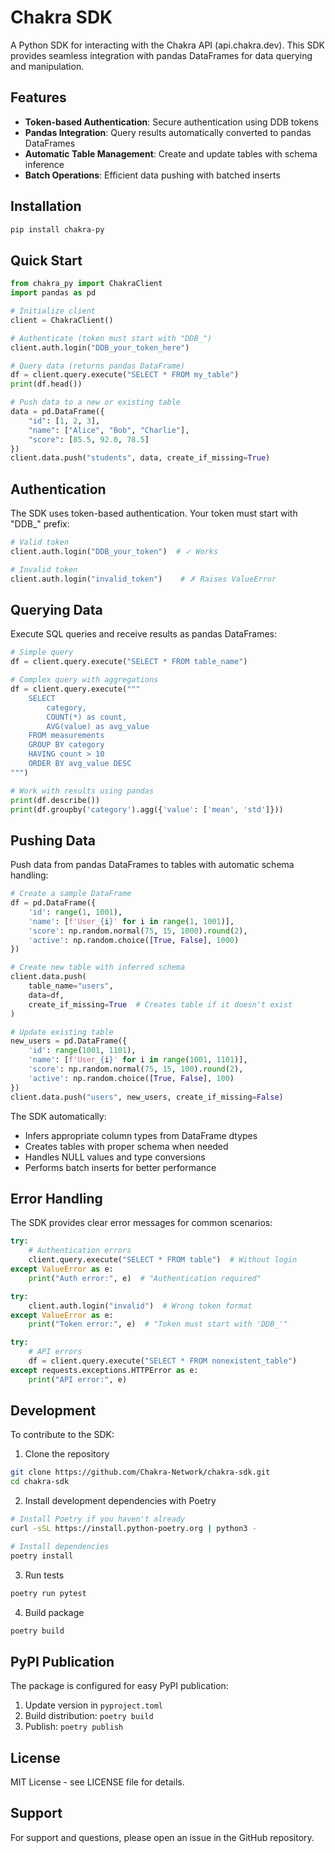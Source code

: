 # Chakra SDK

A Python SDK for interacting with the Chakra API (api.chakra.dev). This SDK provides seamless integration with pandas DataFrames for data querying and manipulation.

## Features

- **Token-based Authentication**: Secure authentication using DDB tokens
- **Pandas Integration**: Query results automatically converted to pandas DataFrames
- **Automatic Table Management**: Create and update tables with schema inference
- **Batch Operations**: Efficient data pushing with batched inserts

## Installation

```bash
pip install chakra-py
```

## Quick Start

```python
from chakra_py import ChakraClient
import pandas as pd

# Initialize client
client = ChakraClient()

# Authenticate (token must start with "DDB_")
client.auth.login("DDB_your_token_here")

# Query data (returns pandas DataFrame)
df = client.query.execute("SELECT * FROM my_table")
print(df.head())

# Push data to a new or existing table
data = pd.DataFrame({
    "id": [1, 2, 3],
    "name": ["Alice", "Bob", "Charlie"],
    "score": [85.5, 92.0, 78.5]
})
client.data.push("students", data, create_if_missing=True)
```

## Authentication

The SDK uses token-based authentication. Your token must start with "DDB_" prefix:

```python
# Valid token
client.auth.login("DDB_your_token")  # ✓ Works

# Invalid token
client.auth.login("invalid_token")    # ✗ Raises ValueError
```

## Querying Data

Execute SQL queries and receive results as pandas DataFrames:

```python
# Simple query
df = client.query.execute("SELECT * FROM table_name")

# Complex query with aggregations
df = client.query.execute("""
    SELECT 
        category,
        COUNT(*) as count,
        AVG(value) as avg_value
    FROM measurements
    GROUP BY category
    HAVING count > 10
    ORDER BY avg_value DESC
""")

# Work with results using pandas
print(df.describe())
print(df.groupby('category').agg({'value': ['mean', 'std']}))
```

## Pushing Data

Push data from pandas DataFrames to tables with automatic schema handling:

```python
# Create a sample DataFrame
df = pd.DataFrame({
    'id': range(1, 1001),
    'name': [f'User_{i}' for i in range(1, 1001)],
    'score': np.random.normal(75, 15, 1000).round(2),
    'active': np.random.choice([True, False], 1000)
})

# Create new table with inferred schema
client.data.push(
    table_name="users",
    data=df,
    create_if_missing=True  # Creates table if it doesn't exist
)

# Update existing table
new_users = pd.DataFrame({
    'id': range(1001, 1101),
    'name': [f'User_{i}' for i in range(1001, 1101)],
    'score': np.random.normal(75, 15, 100).round(2),
    'active': np.random.choice([True, False], 100)
})
client.data.push("users", new_users, create_if_missing=False)
```

The SDK automatically:
- Infers appropriate column types from DataFrame dtypes
- Creates tables with proper schema when needed
- Handles NULL values and type conversions
- Performs batch inserts for better performance

## Error Handling

The SDK provides clear error messages for common scenarios:

```python
try:
    # Authentication errors
    client.query.execute("SELECT * FROM table")  # Without login
except ValueError as e:
    print("Auth error:", e)  # "Authentication required"

try:
    client.auth.login("invalid")  # Wrong token format
except ValueError as e:
    print("Token error:", e)  # "Token must start with 'DDB_'"

try:
    # API errors
    df = client.query.execute("SELECT * FROM nonexistent_table")
except requests.exceptions.HTTPError as e:
    print("API error:", e)
```

## Development

To contribute to the SDK:

1. Clone the repository
```bash
git clone https://github.com/Chakra-Network/chakra-sdk.git
cd chakra-sdk
```

2. Install development dependencies with Poetry
```bash
# Install Poetry if you haven't already
curl -sSL https://install.python-poetry.org | python3 -

# Install dependencies
poetry install
```

3. Run tests
```bash
poetry run pytest
```

4. Build package
```bash
poetry build
```

## PyPI Publication

The package is configured for easy PyPI publication:

1. Update version in `pyproject.toml`
2. Build distribution: `poetry build`
3. Publish: `poetry publish`

## License

MIT License - see LICENSE file for details.

## Support

For support and questions, please open an issue in the GitHub repository.

